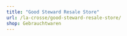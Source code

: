 ```yaml
---
title: "Good Steward Resale Store"
url: /la-crosse/good-steward-resale-store/
shop: Gebrauchtwaren
---
```

